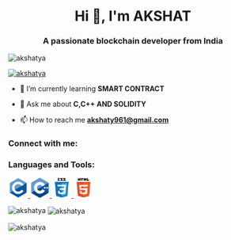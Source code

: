 <h1 align="center">Hi 👋, I'm AKSHAT</h1>
<h3 align="center">A passionate blockchain developer from India</h3>

<p align="left"> <img src="https://komarev.com/ghpvc/?username=akshatya&label=Profile%20views&color=0e75b6&style=flat" alt="akshatya" /> </p>

<p align="left"> <a href="https://github.com/ryo-ma/github-profile-trophy"><img src="https://github-profile-trophy.vercel.app/?username=akshatya" alt="akshatya" /></a> </p>

- 🌱 I’m currently learning **SMART CONTRACT**

- 💬 Ask me about **C,C++ AND SOLIDITY**

- 📫 How to reach me **akshaty961@gmail.com**

<h3 align="left">Connect with me:</h3>
<p align="left">
</p>

<h3 align="left">Languages and Tools:</h3>
<p align="left"> <a href="https://www.cprogramming.com/" target="_blank" rel="noreferrer"> <img src="https://raw.githubusercontent.com/devicons/devicon/master/icons/c/c-original.svg" alt="c" width="40" height="40"/> </a> <a href="https://www.w3schools.com/cpp/" target="_blank" rel="noreferrer"> <img src="https://raw.githubusercontent.com/devicons/devicon/master/icons/cplusplus/cplusplus-original.svg" alt="cplusplus" width="40" height="40"/> </a> <a href="https://www.w3schools.com/css/" target="_blank" rel="noreferrer"> <img src="https://raw.githubusercontent.com/devicons/devicon/master/icons/css3/css3-original-wordmark.svg" alt="css3" width="40" height="40"/> </a> <a href="https://www.w3.org/html/" target="_blank" rel="noreferrer"> <img src="https://raw.githubusercontent.com/devicons/devicon/master/icons/html5/html5-original-wordmark.svg" alt="html5" width="40" height="40"/> </a> </p>

<p><img align="left" src="https://github-readme-stats.vercel.app/api/top-langs?username=akshatya&show_icons=true&locale=en&layout=compact" alt="akshatya" /></p>

<p>&nbsp;<img align="center" src="https://github-readme-stats.vercel.app/api?username=akshatya&show_icons=true&locale=en" alt="akshatya" /></p>

<p><img align="center" src="https://github-readme-streak-stats.herokuapp.com/?user=akshatya&" alt="akshatya" /></p>
